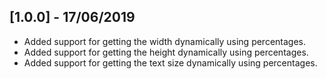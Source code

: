## [1.0.0] - 17/06/2019

* Added support for getting the width dynamically using percentages.
* Added support for getting the height dynamically using percentages.
* Added support for getting the text size dynamically using percentages.
